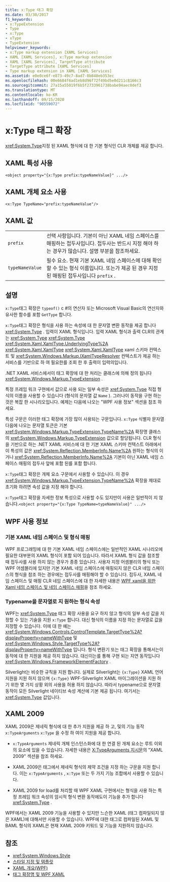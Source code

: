 ```yaml
---
title: x:Type 태그 확장
ms.date: 03/30/2017
f1_keywords:
- x:TypeExtension
- Type
- x:Type
- xType
- TypeExtension
helpviewer_keywords:
- x:Type markup extension [XAML Services]
- XAML [XAML Services], x:Type markup extension
- XAML [XAML Services], TargetType attribute
- TargetType attribute [XAML Services]
- Type markup extension in XAML [XAML Services]
ms.assetid: e0e0ce6f-e873-49c7-8ad7-8b840eb353ec
ms.openlocfilehash: 00e6684f6ad1eb8d96f72f49bd5e0d211c8166c3
ms.sourcegitcommit: 27a15a55019f6b5f2733961738babe94aec0def3
ms.translationtype: MT
ms.contentlocale: ko-KR
ms.lasthandoff: 09/15/2020
ms.locfileid: "90559072"
---
```

# <a name="xtype-markup-extension"></a>x:Type 태그 확장

<xref:System.Type>지정 된 XAML 형식에 대 한 기본 형식인 CLR 개체를 제공 합니다.

## <a name="xaml-attribute-usage"></a>XAML 특성 사용

```xaml
<object property="{x:Type prefix:typeNameValue}" .../>
```

## <a name="xaml-object-element-usage"></a>XAML 개체 요소 사용

```xaml
<x:Type TypeName="prefix:typeNameValue"/>
```

## <a name="xaml-values"></a>XAML 값

|||
|-|-|
|`prefix`|선택 사항입니다. 기본이 아닌 XAML 네임 스페이스를 매핑하는 접두사입니다. 접두사는 반드시 지정 해야 하는 경우가 많습니다. 설명 부분을 참조하세요.|
|`typeNameValue`|필수 요소. 현재 기본 XAML 네임 스페이스에 대해 확인할 수 있는 형식 이름입니다. 또는가 제공 된 경우 지정 된 매핑된 접두사입니다 `prefix` .|

## <a name="remarks"></a>설명

`x:Type`태그 확장은 `typeof()` c #의 연산자 또는 Microsoft Visual Basic의 연산자와 유사한 함수를 포함 `GetType` 합니다.

`x:Type`태그 확장은 형식을 사용 하는 속성에 대 한 문자열 변환 동작을 제공 합니다 <xref:System.Type> . 입력이 XAML 형식입니다. 입력 XAML 형식과 출력 CLR의 관계는 <xref:System.Type> <xref:System.Type> <xref:System.Xaml.XamlType.UnderlyingType%2A> <xref:System.Xaml.XamlType> <xref:System.Xaml.XamlType> xaml 스키마 컨텍스트 및 <xref:System.Windows.Markup.IXamlTypeResolver> 컨텍스트가 제공 하는 서비스를 기반으로 하 여 필요한를 조회 한 후 출력이 입력의입니다.

.NET XAML 서비스에서이 태그 확장에 대 한 처리는 클래스에 의해 정의 됩니다 <xref:System.Windows.Markup.TypeExtension> .

특정 프레임 워크 구현에서 값으로 사용 되는 일부 속성은 <xref:System.Type> 직접 형식의 이름을 사용할 수 있습니다 (형식의 문자열 값 `Name` ). 그러나이 동작을 구현 하는 것은 복잡 한 시나리오입니다. 예제는 다음에 나오는 "WPF 사용 정보" 섹션을 참조 하세요.

특성 구문은 이러한 태그 확장에 가장 많이 사용되는 구문입니다. `x:Type` 식별자 문자열 다음에 나오는 문자열 토큰은 기본 <xref:System.Windows.Markup.TypeExtension.TypeName%2A> 확장명 클래스의 <xref:System.Windows.Markup.TypeExtension> 값으로 할당됩니다. CLR 형식을 기반으로 하는 .NET XAML 서비스에 대 한 기본 XAML 스키마 컨텍스트 아래에서이 특성의 값은 <xref:System.Reflection.MemberInfo.Name%2A> 원하는 형식의 이거나 <xref:System.Reflection.MemberInfo.Name%2A> 기본이 아닌 XAML 네임 스페이스 매핑의 접두사 앞에 포함 된를 포함 합니다.

`x:Type`태그 확장은 개체 요소 구문에서 사용할 수 있습니다. 이 경우 <xref:System.Windows.Markup.TypeExtension.TypeName%2A> 확장을 제대로 초기화 하려면 속성 값을 지정 해야 합니다.

`x:Type`태그 확장을 자세한 정보 특성으로 사용할 수도 있지만이 사용은 일반적이 지 않습니다.`<object property="{x:Type TypeName=typeNameValue}" .../>`

## <a name="wpf-usage-notes"></a>WPF 사용 정보

### <a name="default-xaml-namespace-and-type-mapping"></a>기본 XAML 네임 스페이스 및 형식 매핑

WPF 프로그래밍에 대 한 기본 XAML 네임 스페이스에는 일반적인 XAML 시나리오에 필요한 대부분의 XAML 형식이 포함 되어 있습니다. 따라서 XAML 형식 값을 참조할 때 접두사를 사용 하지 않는 경우가 종종 있습니다. 사용자 지정 어셈블리의 형식 또는 WPF 어셈블리에 있지만 기본 XAML 네임 스페이스에 매핑되지 않은 CLR 네임 스페이스의 형식을 참조 하는 경우에는 접두사를 매핑해야 할 수 있습니다. 접두사, XAML 네임 스페이스 및 매핑 CLR 네임 스페이스에 대 한 자세한 내용은 [WPF xaml을 위한 Xaml 네임 스페이스 및 네임 스페이스 매핑](/dotnet/desktop/wpf/advanced/xaml-namespaces-and-namespace-mapping-for-wpf-xaml)을 참조 하세요.

### <a name="type-properties-that-support-typename-as-string"></a>Typename을 문자열로 지 원하는 형식 속성

WPF는 <xref:System.Type> 태그 확장 사용을 요구 하지 않고 형식의 일부 속성 값을 지정할 수 있는 기술을 지원 `x:Type` 합니다. 대신 형식의 이름을 지정 하는 문자열로 값을 지정할 수 있습니다. 이에 대 한 예는 <xref:System.Windows.Controls.ControlTemplate.TargetType%2A?displayProperty=nameWithType> 및 <xref:System.Windows.Style.TargetType%2A?displayProperty=nameWithType> 입니다. 형식 변환기 또는 태그 확장을 통해서는이 동작에 대 한 지원을 제공 하지 않습니다. 대신이는를 통해 구현 되는 지연 동작입니다 <xref:System.Windows.FrameworkElementFactory> .

Silverlight는 비슷한 규칙을 지원 합니다. 실제로 Silverlight는 `{x:Type}` XAML 언어 지원을 지원 하지 않으며 `{x:Type}` WPF-Silverlight XAML 마이그레이션을 지원 하기 위한 몇 가지 상황 외의 사용을 허용 하지 않습니다. 따라서 typename으로 문자열 동작이 모든 Silverlight 네이티브 속성 계산에 기본 제공 됩니다. 여기서는 <xref:System.Type> 값입니다.

## <a name="xaml-2009"></a>XAML 2009

XAML 2009은 제네릭 형식에 대 한 추가 지원을 제공 하 고, 및의 기능 동작 `x:TypeArguments` `x:Type` 을 수정 하 여이 지원을 제공 합니다.

- `x:TypeArguments` 제네릭 개체 인스턴스화에 대 한 연결 된 개체 요소는 루트 이외의 요소에 있을 수 있습니다. 자세한 내용은 [X:TypeArguments 지시문](xtypearguments-directive.md)의 "XAML 2009" 섹션을 참조 하세요.

- XAML 2009은 태그에서 제네릭 형식의 제약 조건을 지정 하는 구문을 지원 합니다. 이는 `x:TypeArguments` , `x:Type` 또는 두 가지 기능 조합에서 사용할 수 있습니다.

- XAML 2009 for load를 처리할 때 WPF XAML 구현에서는 형식을 사용 하는 특정 프레임 워크 속성의 암시적 형식 변환 동작에도이 기능을 추가 합니다 <xref:System.Type> .

WPF에서는 XAML 2009 기능을 사용할 수 있지만 느슨한 XAML (태그 컴파일되지 않은 XAML)에 대해서만 사용할 수 있습니다. WPF에 대한 태그로 컴파일된 XAML 및 BAML 형식의 XAML은 현재 XAML 2009 키워드 및 기능을 지원하지 않습니다.

## <a name="see-also"></a>참조

- <xref:System.Windows.Style>
- [스타일 지정 및 템플릿](../fundamentals/styles-templates-overview.md)
- [XAML 개요(WPF)](../fundamentals/xaml.md)
- [태그 확장명 및 WPF XAML](/dotnet/desktop/wpf/advanced/markup-extensions-and-wpf-xaml)
